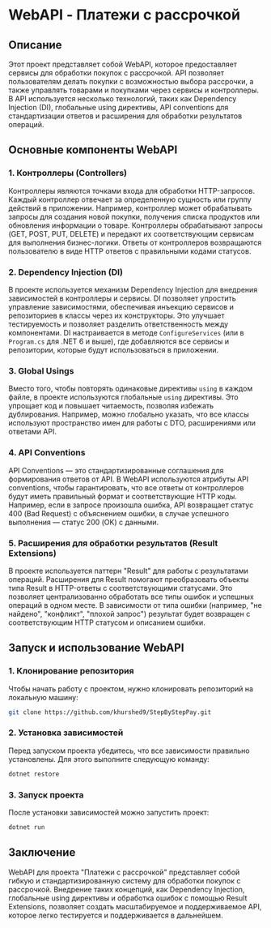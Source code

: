 # WebAPI - Платежи с рассрочкой

## Описание
Этот проект представляет собой WebAPI, которое предоставляет сервисы для обработки покупок с рассрочкой. API позволяет пользователям делать покупки с возможностью выбора рассрочки, а также управлять товарами и покупками через сервисы и контроллеры. В API используется несколько технологий, таких как Dependency Injection (DI), глобальные using директивы, API conventions для стандартизации ответов и расширения для обработки результатов операций.

## Основные компоненты WebAPI

### 1. Контроллеры (Controllers)
Контроллеры являются точками входа для обработки HTTP-запросов. Каждый контроллер отвечает за определенную сущность или группу действий в приложении. Например, контроллер может обрабатывать запросы для создания новой покупки, получения списка продуктов или обновления информации о товаре. Контроллеры обрабатывают запросы (GET, POST, PUT, DELETE) и передают их соответствующим сервисам для выполнения бизнес-логики. Ответы от контроллеров возвращаются пользователю в виде HTTP ответов с правильными кодами статусов.

### 2. Dependency Injection (DI)
В проекте используется механизм Dependency Injection для внедрения зависимостей в контроллеры и сервисы. DI позволяет упростить управление зависимостями, обеспечивая инъекцию сервисов и репозиториев в классы через их конструкторы. Это улучшает тестируемость и позволяет разделить ответственность между компонентами. DI настраивается в методе `ConfigureServices` (или в `Program.cs` для .NET 6 и выше), где добавляются все сервисы и репозитории, которые будут использоваться в приложении.

### 3. Global Usings
Вместо того, чтобы повторять одинаковые директивы `using` в каждом файле, в проекте используются глобальные `using` директивы. Это упрощает код и повышает читаемость, позволяя избежать дублирования. Например, можно глобально указать, что все классы используют пространство имен для работы с DTO, расширениями или ответами API.

### 4. API Conventions
API Conventions — это стандартизированные соглашения для формирования ответов от API. В WebAPI используются атрибуты API conventions, чтобы гарантировать, что все ответы от контроллеров будут иметь правильный формат и соответствующие HTTP коды. Например, если в запросе произошла ошибка, API возвращает статус 400 (Bad Request) с объяснением ошибки, в случае успешного выполнения — статус 200 (OK) с данными.

### 5. Расширения для обработки результатов (Result Extensions)
В проекте используется паттерн "Result" для работы с результатами операций. Расширения для Result помогают преобразовать объекты типа Result в HTTP-ответы с соответствующими статусами. Это позволяет централизованно обработать все типы ошибок и успешных операций в одном месте. В зависимости от типа ошибки (например, "не найдено", "конфликт", "плохой запрос") результат будет возвращен с соответствующим HTTP статусом и описанием ошибки.

## Запуск и использование WebAPI

### 1. Клонирование репозитория
Чтобы начать работу с проектом, нужно клонировать репозиторий на локальную машину:

```bash
git clone https://github.com/khurshed9/StepByStepPay.git
```

### 2. Установка зависимостей
Перед запуском проекта убедитесь, что все зависимости правильно установлены. Для этого выполните следующую команду:

```bash
dotnet restore 
```

### 3. Запуск проекта
После установки зависимостей можно запустить проект:

```bash
dotnet run
```

## Заключение 
WebAPI для проекта "Платежи с рассрочкой" представляет собой гибкую и стандартизированную систему для обработки покупок с рассрочкой. Внедрение таких концепций, как Dependency Injection, глобальные using директивы и обработка ошибок с помощью Result Extensions, позволяет создать масштабируемое и поддерживаемое API, которое легко тестируется и поддерживается в дальнейшем.

